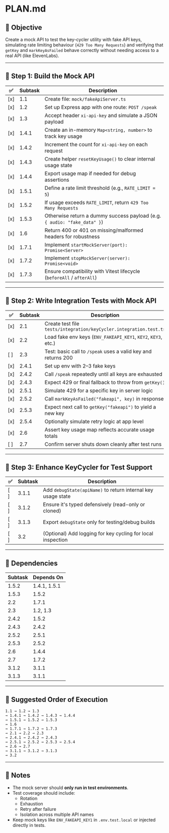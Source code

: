 # PLAN.md

## 🧪 Objective

Create a mock API to test the key-cycler utility with fake API keys, simulating rate limiting behaviour (`429 Too Many Requests`) and verifying that `getKey` and `markKeyAsFailed` behave correctly without needing access to a real API (like ElevenLabs).

---

## 🧱 Step 1: Build the Mock API

| ✅ | Subtask | Description |
|----|---------|-------------|
| [x] | 1.1 | Create file: `mock/fakeApiServer.ts` |
| [x] | 1.2 | Set up Express app with one route: `POST /speak` |
| [x] | 1.3 | Accept header `xi-api-key` and simulate a JSON payload |
| [x] | 1.4.1 | Create an in-memory `Map<string, number>` to track key usage |
| [x] | 1.4.2 | Increment the count for `xi-api-key` on each request |
| [x] | 1.4.3 | Create helper `resetKeyUsage()` to clear internal usage state |
| [x] | 1.4.4 | Export usage map if needed for debug assertions |
| [x] | 1.5.1 | Define a rate limit threshold (e.g., `RATE_LIMIT = 5`) |
| [x] | 1.5.2 | If usage exceeds `RATE_LIMIT`, return `429 Too Many Requests` |
| [x] | 1.5.3 | Otherwise return a dummy success payload (e.g. `{ audio: "fake_data" }`) |
| [x] | 1.6 | Return 400 or 401 on missing/malformed headers for robustness |
| [x] | 1.7.1 | Implement `startMockServer(port): Promise<Server>` |
| [x] | 1.7.2 | Implement `stopMockServer(server): Promise<void>` |
| [x] | 1.7.3 | Ensure compatibility with Vitest lifecycle (`beforeAll` / `afterAll`) |

---

## 🧪 Step 2: Write Integration Tests with Mock API

| ✅ | Subtask | Description |
|----|---------|-------------|
| [x] | 2.1 | Create test file `tests/integration/keyCycler.integration.test.ts` |
| [x] | 2.2 | Load fake env keys (`ENV_FAKEAPI_KEY1`, `KEY2`, `KEY3`, etc.) |
| [ ] | 2.3 | Test: basic call to `/speak` uses a valid key and returns 200 |
| [x] | 2.4.1 | Set up env with 2–3 fake keys |
| [x] | 2.4.2 | Call `/speak` repeatedly until all keys are exhausted |
| [x] | 2.4.3 | Expect 429 or final fallback to throw from `getKey()` |
| [x] | 2.5.1 | Simulate 429 for a specific key in server logic |
| [x] | 2.5.2 | Call `markKeyAsFailed("fakeapi", key)` in response |
| [x] | 2.5.3 | Expect next call to `getKey("fakeapi")` to yield a new key |
| [x] | 2.5.4 | Optionally simulate retry logic at app level |
| [x] | 2.6 | Assert key usage map reflects accurate usage totals |
| [ ] | 2.7 | Confirm server shuts down cleanly after test runs |

---

## 🧩 Step 3: Enhance KeyCycler for Test Support

| ✅ | Subtask | Description |
|----|---------|-------------|
| [ ] | 3.1.1 | Add `debugState(apiName)` to return internal key usage state |
| [ ] | 3.1.2 | Ensure it's typed defensively (read-only or cloned) |
| [ ] | 3.1.3 | Export `debugState` only for testing/debug builds |
| [ ] | 3.2 | (Optional) Add logging for key cycling for local inspection |

---

## 🔁 Dependencies

| Subtask | Depends On |
|---------|------------|
| 1.5.2 | 1.4.1, 1.5.1 |
| 1.5.3 | 1.5.2 |
| 2.2 | 1.7.1 |
| 2.3 | 1.2, 1.3 |
| 2.4.2 | 1.5.2 |
| 2.4.3 | 2.4.2 |
| 2.5.2 | 2.5.1 |
| 2.5.3 | 2.5.2 |
| 2.6 | 1.4.4 |
| 2.7 | 1.7.2 |
| 3.1.2 | 3.1.1 |
| 3.1.3 | 3.1.1 |

---

## 🧭 Suggested Order of Execution

```
1.1 → 1.2 → 1.3  
→ 1.4.1 → 1.4.2 → 1.4.3 → 1.4.4  
→ 1.5.1 → 1.5.2 → 1.5.3  
→ 1.6  
→ 1.7.1 → 1.7.2 → 1.7.3  
→ 2.1 → 2.2 → 2.3  
→ 2.4.1 → 2.4.2 → 2.4.3  
→ 2.5.1 → 2.5.2 → 2.5.3 → 2.5.4  
→ 2.6 → 2.7  
→ 3.1.1 → 3.1.2 → 3.1.3  
→ 3.2
```

---

## 📌 Notes

- The mock server should **only run in test environments**.
- Test coverage should include:
  - Rotation
  - Exhaustion
  - Retry after failure
  - Isolation across multiple API names
- Keep mock keys like `ENV_FAKEAPI_KEY1` in `.env.test.local` or injected directly in tests.